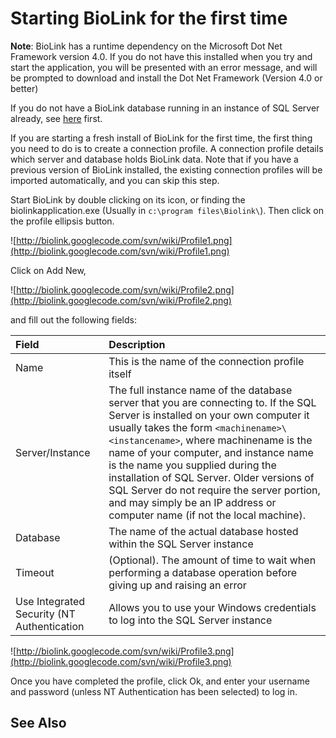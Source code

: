 # Starting BioLink for the first time #

**Note**: BioLink has a runtime dependency on the Microsoft Dot Net Framework version 4.0. If you do not have this installed when you try and start the application, you will be presented with an error message, and will be prompted to download and install the Dot Net Framework (Version 4.0 or better)

If you do not have a BioLink database running in an instance of SQL Server already, see [here](CreatingNewDatabase.md) first.

If you are starting a fresh install of BioLink for the first time, the first thing you need to do is to create a connection profile. A connection profile details which server and database holds BioLink data. Note that if you have a previous version of BioLink installed, the existing connection profiles will be imported automatically, and you can skip this step.

Start BioLink by double clicking on its icon, or finding the biolinkapplication.exe (Usually in `c:\program files\Biolink\`). Then click on the profile ellipsis button.

![http://biolink.googlecode.com/svn/wiki/Profile1.png](http://biolink.googlecode.com/svn/wiki/Profile1.png)

Click on Add New,

![http://biolink.googlecode.com/svn/wiki/Profile2.png](http://biolink.googlecode.com/svn/wiki/Profile2.png)

and fill out the following fields:

| **Field** | **Description** |
|:----------|:----------------|
| Name      | This is the name of the connection profile itself |
| Server/Instance | The full instance name of the database server that you are connecting to. If the SQL Server is installed on your own computer it usually takes the form `<machinename>\<instancename>`, where machinename is the name of your computer, and instance name is the name you supplied during the installation of SQL Server. Older versions of SQL Server do not require the server portion, and may simply be an IP address or computer name (if not the local machine). |
| Database  | The name of the actual database hosted within the SQL Server instance |
| Timeout   | (Optional). The amount of time to wait when performing a database operation before giving up and raising an error |
| Use Integrated Security (NT Authentication| Allows you to use your Windows credentials to log into the SQL Server instance |

![http://biolink.googlecode.com/svn/wiki/Profile3.png](http://biolink.googlecode.com/svn/wiki/Profile3.png)

Once you have completed the profile, click Ok, and enter your username and password (unless NT Authentication has been selected) to log in.


## See Also ##
